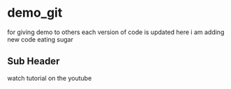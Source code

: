 # demo_git
for giving demo to others
each version of code is updated here 
i am adding new code 
eating sugar

## Sub Header
watch tutorial on the youtube
